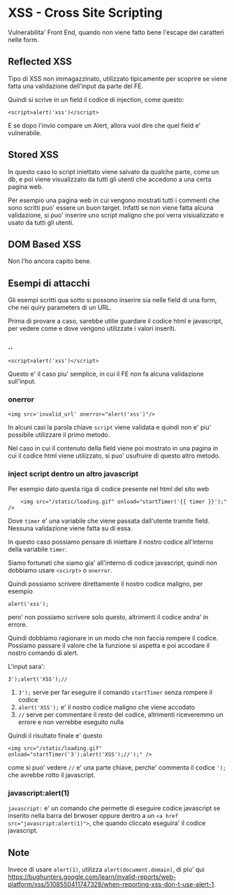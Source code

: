 # XSS - Cross Site Scripting

Vulnerabilita' Front End, quando non viene fatto bene l'escape dei caratteri
nelle form.


## Reflected XSS

Tipo di XSS non immagazzinato, utilizzato tipicamente per scoprire se viene
fatta una validazione dell'input da parte del FE.

Quindi si scrive in un field il codice di injection, come questo:

```
<script>alert('xss')</script>
```

E se dopo l'invio compare un Alert, allora vuol dire che quel field e'
vulnerabile.

## Stored XSS

In questo caso lo script iniettato viene salvato da qualche parte, come un db, e
poi viene visualizzato da tutti gli utenti che accedono a una certa pagina web.

Per esempio una pagina web in cui vengono mostrati tutti i commenti che sono
scritti puo' essere un buon target. Infatti se non viene fatta alcuna
validazione, si puo' inserire uno script maligno che poi verra visiualizzato e
usato da tutti gli utenti.


## DOM Based XSS

Non l'ho ancora capito bene.


## Esempi di attacchi

Gli esempi scritti qua sotto si possono inserire sia nelle field di una form, che
nei quiry parameters di un URL.

Prima di provare a caso, sarebbe utilie guardare il codice html e javascript,
per vedere come e dove vengono utilizzate i valori inseriti.

### <scipt>..</script>

```
<script>alert('xss')</script>
```

Questo e' il caso piu' semplice, in cui il FE non fa alcuna validazione
sull'input.


### onerror

```
<img src='invalid_url' onerror="alert('xss')"/>
```

In alcuni casi la parola chiave `script` viene validata e quindi non e' piu'
possibile utilizzare il primo metodo.

Nel caso in cui il contenuto della field viene poi mostrato in una pagina in cui
il codice html viene utilizzato, si puo' usufruire di questo altro metodo.

### inject script dentro un altro javascript

Per esempio dato questa riga di codice presente nel html del sito web

```
    <img src="/static/loading.gif" onload="startTimer('{{ timer }}');" />
```

Dove `timer` e' una variabile che viene passata dall'utente tramite field.
Nessuna validazione viene fatta su di essa.

In questo caso possiamo pensare di iniettare il nostro codice all'interno della
variabile `timer`.

Siamo fortunati che siamo gia' all'interno di codice javascript, quindi non
dobbiamo usare `<scirpt>` o `onerror`.

Quindi possiamo scrivere direttamente il nostro codice maligno, per esempio

```
alert('xss');
```

pero' non possiamo scrivere solo questo, altrimenti il codice andra' in errore.

Quindi dobbiamo ragionare in un modo che non faccia rompere il codice.
Possiamo passare il valore che la funzione si aspetta e poi accodare il nostro
comando di alert.

L'input sara':

```
3');alert('XSS');//
```

1. `3');` serve per far eseguire il comando `startTimer` senza rompere il codice
2. `alert('XSS');` e' il nostro codice maligno che viene accodato
3. `//` serve per commentare il resto del codice, altrimenti riceveremmo un
   errore e non verrebbe eseguito nulla


Quindi il risultato finale e' questo

```
<img src="/static/loading.gif" onload="startTimer('3');alert('XSS');//');" />
```

come si puo' vedere `//` e' una parte chiave, perche' commenta il codice `');`
che avrebbe rotto il javascript.

### javascript:alert(1)

`javascript:` e' un comando che permette di eseguire codice javascript se
inserito nella barra del brwoser oppure dentro a un `<a href
src="javascript:alert(1)">`, che quando cliccato eseguira' il codice javascript.

## Note

Invece di usare `alert(1)`, utilizza `alert(document.domain)`, di piu' qui
https://bughunters.google.com/learn/invalid-reports/web-platform/xss/5108550411747328/when-reporting-xss-don-t-use-alert-1.
